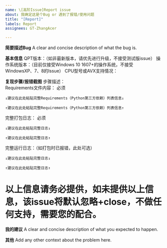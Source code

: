 ```yaml
---
name: \[高阶Issue]Report issue
about: 我确定这是个Bug or 遇到了报错/使用问题
title: "[Report]"
labels: Report
assignees: GT-ZhangAcer

---
```


**简要描述Bug**
A clear and concise description of what the bug is.

**基本信息**
QPT版本：（如非最新版本，请优先进行升级，不接受测试版issue）
操作系统版本：（目前仅接受Windows 10 1607+的操作系统，不接受WindowsXP、7、8的Issue）
CPU型号或AVX支持情况：  

**复现步骤/报错截图**
步骤描述：  
Requirements文件内容： 必须
```
↓建议在此处粘贴完整Requirements（Python第三方依赖）列表信息↓

↑建议在此处粘贴完整Requirements（Python第三方依赖）列表信息↑
```
完整打包日志：  必须  
```
↓建议在此处粘贴完整日志↓

↑建议在此处粘贴完整日志↑
```

完整运行日志：（如打包时已报错，此处可选）  
```
↓建议在此处粘贴完整日志↓

↑建议在此处粘贴完整日志↑
```

# 以上信息请务必提供，如未提供以上信息，该issue将默认忽略+close，不做任何支持，需要您的配合。

**我的建议**
A clear and concise description of what you expected to happen.


**其他**
Add any other context about the problem here.
